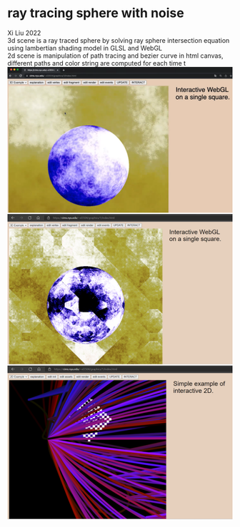 # ray tracing sphere with noise
Xi Liu 2022</br>
3d scene is a ray traced sphere by solving ray sphere intersection equation using lambertian shading model in GLSL and WebGL</br>
2d scene is manipulation of path tracing and bezier curve in html canvas, different paths and color string are computed for each time t</br> 
![3d](imgs/3d.png)
![3d version 2](imgs/3d.2.png)
![2d](imgs/2d.png)
